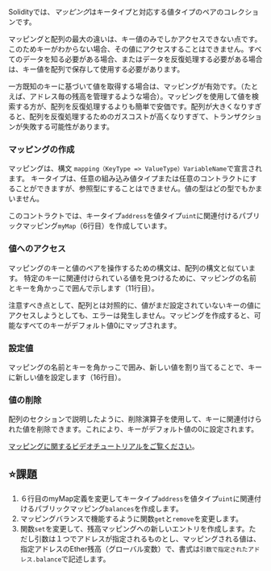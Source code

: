 Solidityでは、*マッピング*はキータイプと対応する値タイプのペアのコレクションです。

マッピングと配列の最大の違いは、キー値のみでしかアクセスできない点です。このためキーがわからない場合、その値にアクセスすることはできません。すべてのデータを知る必要がある場合、またはデータを反復処理する必要がある場合は、キー値を配列で保存して使用する必要があります。

一方既知のキーに基づいて値を取得する場合は、マッピングが有効です。（たとえば、アドレス毎の残高を管理するような場合）。マッピングを使用して値を検索する方が、配列を反復処理するよりも簡単で安価です。配列が大きくなりすぎると、配列を反復処理するためのガスコストが高くなりすぎて、トランザクションが失敗する可能性があります。


### マッピングの作成
マッピングは、構文 `mapping（KeyType => ValueType）VariableName`で宣言されます。
キータイプは、任意の組み込み値タイプまたは任意のコントラクトにすることができますが、参照型にすることはできません。値の型はどの型でもかまいません。

このコントラクトでは、キータイプ`address`を値タイプ`uint`に関連付けるパブリックマッピング`myMap`（6行目）を作成しています。

### 値へのアクセス
マッピングのキーと値のペアを操作するための構文は、配列の構文と似ています。
特定のキーに関連付けられている値を見つけるために、マッピングの名前とキーを角かっこで囲んで示します（11行目）。

注意すべき点として、配列とは対照的に、値がまだ設定されていないキーの値にアクセスしようとしても、エラーは発生しません。マッピングを作成すると、可能なすべてのキーがデフォルト値0にマップされます。

### 設定値
マッピングの名前とキーを角かっこで囲み、新しい値を割り当てることで、キーに新しい値を設定します（16行目）。

### 値の削除
配列のセクションで説明したように、削除演算子を使用して、キーに関連付けられた値を削除できます。これにより、キーがデフォルト値の0に設定されます。

<a href="https://www.youtube.com/watch?v=tO3vVMCOts8" target="_blank">マッピングに関するビデオチュートリアルをご覧ください</a>。

## ⭐️課題
1. ６行目のmyMap定義を変更してキータイプ`address`を値タイプ`uint`に関連付けるパブリックマッピング`balances`を作成します。
2. マッピングバランスで機能するように関数`get`と`remove`を変更します。
3. 関数`set`を変更して、残高マッピングへの新しいエントリを作成します。ただし引数は１つでアドレスが指定されるものとし、マッピングされる値は、指定アドレスのEther残高（グローバル変数）で、書式は`引数で指定されたアドレス.balance`で記述します。

